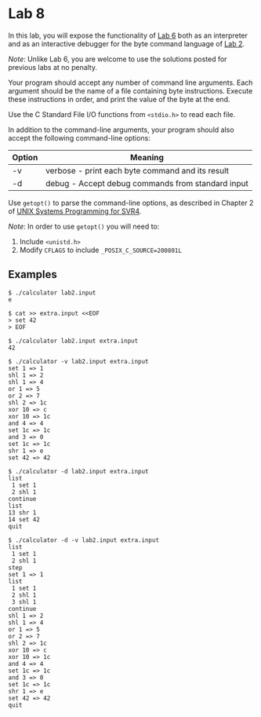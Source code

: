 Lab 8
=====

In this lab, you will expose the functionality of [Lab 6][1] both as an
interpreter and as an interactive debugger for the byte command language
of [Lab 2][2].

*Note*: Unlike Lab 6, you are welcome to use the solutions posted for
previous labs at no penalty.

Your program should accept any number of command line arguments. Each
argument should be the name of a file containing byte
instructions. Execute these instructions in order, and print the value
of the byte at the end.

Use the C Standard File I/O functions from `<stdio.h>` to read each file.

In addition to the command-line arguments, your program should also
accept the following command-line options:

| Option | Meaning                                           |
| -------| ------------------------------------------------- |
| -v     | verbose - print each byte command and its result  |
| -d     | debug - Accept debug commands from standard input |

Use `getopt()` to parse the command-line options, as described in Chapter
2 of [UNIX Systems Programming for SVR4][3].

*Note*: In order to use `getopt()` you will need to:
1. Include `<unistd.h>`
2. Modify `CFLAGS` to include `_POSIX_C_SOURCE=200801L`

[1]: https://github.com/ProfAvery/cpsc223c/blob/master/lab6/Makefile
[2]: https://github.com/ProfAvery/cpsc223c/blob/master/lab2.md
[3]: http://bitsinthewind.com/about-dac/publications/unix-systems-programming

Examples
-------

    $ ./calculator lab2.input 
    e

    $ cat >> extra.input <<EOF
    > set 42
    > EOF

    $ ./calculator lab2.input extra.input
    42

    $ ./calculator -v lab2.input extra.input
    set 1 => 1
    shl 1 => 2
    shl 1 => 4
    or 1 => 5
    or 2 => 7
    shl 2 => 1c
    xor 10 => c
    xor 10 => 1c
    and 4 => 4
    set 1c => 1c
    and 3 => 0
    set 1c => 1c
    shr 1 => e
    set 42 => 42

    $ ./calculator -d lab2.input extra.input
    list
     1 set 1
     2 shl 1
    continue
    list
    13 shr 1
    14 set 42
    quit

    $ ./calculator -d -v lab2.input extra.input
    list
     1 set 1
     2 shl 1
    step
    set 1 => 1
    list
     1 set 1
     2 shl 1
     3 shl 1
    continue
    shl 1 => 2
    shl 1 => 4
    or 1 => 5
    or 2 => 7
    shl 2 => 1c
    xor 10 => c
    xor 10 => 1c
    and 4 => 4
    set 1c => 1c
    and 3 => 0
    set 1c => 1c
    shr 1 => e
    set 42 => 42
    quit

